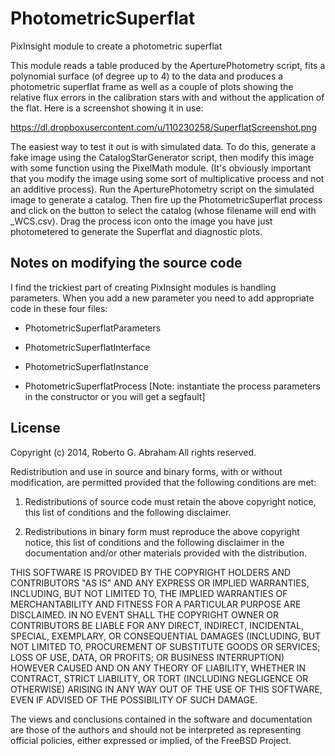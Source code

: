 PhotometricSuperflat
====================

PixInsight module to create a photometric superflat

This module reads a table produced by the AperturePhotometry script, fits a
polynomial surface (of degree up to 4) to the data and produces a photometric
superflat frame as well as a couple of plots showing the relative flux errors
in the calibration stars with and without the application of the flat. Here is
a screenshot showing it in use:

https://dl.dropboxusercontent.com/u/110230258/SuperflatScreenshot.png

The easiest way to test it out is with simulated data. To do this, generate a
fake image using the CatalogStarGenerator script, then modify this image with
some function using the PixelMath module. (It's obviously important that you
modify the image using some sort of multiplicative process and not an additive
process). Run the AperturePhotometry script on the simulated image to generate
a catalog. Then fire up the PhotometricSuperflat process and click on the
button to select the catalog (whose filename will end with _WCS.csv). 
Drag the process icon onto the image you have just photometered to generate the
Superflat and diagnostic plots.

Notes on modifying the source code
----------------------------------

I find the trickiest part of creating PixInsight modules is handling
parameters. When you add a new parameter you need to add appropriate code in
these four files:

- PhotometricSuperflatParameters

- PhotometricSuperflatInterface

- PhotometricSuperflatInstance

- PhotometricSuperflatProcess  [Note: instantiate the process parameters in the
  constructor or you will get a segfault]


License
-------

Copyright (c) 2014, Roberto G. Abraham All rights reserved.

Redistribution and use in source and binary forms, with or without modification, are permitted provided that the following conditions are met:

1. Redistributions of source code must retain the above copyright notice, this list of conditions and the following disclaimer.

2. Redistributions in binary form must reproduce the above copyright notice, this list of conditions and the following disclaimer in the documentation and/or other materials provided with the distribution.

THIS SOFTWARE IS PROVIDED BY THE COPYRIGHT HOLDERS AND CONTRIBUTORS "AS IS" AND ANY EXPRESS OR IMPLIED WARRANTIES, INCLUDING, BUT NOT LIMITED TO, THE IMPLIED WARRANTIES OF MERCHANTABILITY AND FITNESS FOR A PARTICULAR PURPOSE ARE DISCLAIMED. IN NO EVENT SHALL THE COPYRIGHT OWNER OR CONTRIBUTORS BE LIABLE FOR ANY DIRECT, INDIRECT, INCIDENTAL, SPECIAL, EXEMPLARY, OR CONSEQUENTIAL DAMAGES (INCLUDING, BUT NOT LIMITED TO, PROCUREMENT OF SUBSTITUTE GOODS OR SERVICES; LOSS OF USE, DATA, OR PROFITS; OR BUSINESS INTERRUPTION) HOWEVER CAUSED AND ON ANY THEORY OF LIABILITY, WHETHER IN CONTRACT, STRICT LIABILITY, OR TORT (INCLUDING NEGLIGENCE OR OTHERWISE) ARISING IN ANY WAY OUT OF THE USE OF THIS SOFTWARE, EVEN IF ADVISED OF THE POSSIBILITY OF SUCH DAMAGE.

The views and conclusions contained in the software and documentation are those of the authors and should not be interpreted as representing official policies, either expressed or implied, of the FreeBSD Project.
